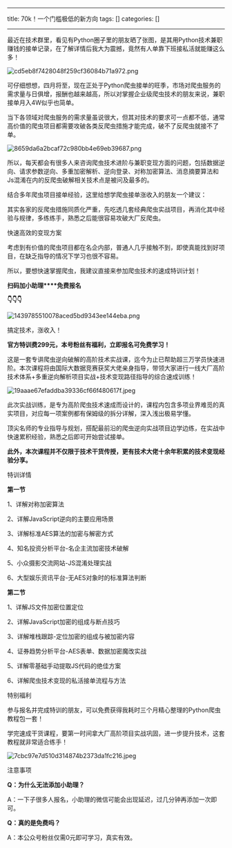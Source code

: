 
--- 
title:  70k！一个门槛极低的新方向 
tags: []
categories: [] 

---
最近在技术群里，看见有Python圈子里的朋友晒了张图，是其用Python技术兼职赚钱的接单记录，在了解详情后我大为震撼，竟然有人单靠下班接私活就能赚这么多！

<img src="https://img-blog.csdnimg.cn/img_convert/cd5eb8f7428048f259cf36084b71a972.png" alt="cd5eb8f7428048f259cf36084b71a972.png">

可仔细想想，四月将至，现在正处于Python爬虫接单的旺季，市场对爬虫服务的需求量与日俱增，报酬也越来越高，所以对掌握企业级爬虫技术的朋友来说，兼职接单月入4W似乎也简单。

当下各领域对爬虫服务的需求量虽说很大，但其对技术的要求可一点都不低，通常高价值的爬虫项目都需要攻破各类反爬虫措施才能完成，破不了反爬虫就接不了单。

<img src="https://img-blog.csdnimg.cn/img_convert/8659da6a2bcaf72c980bb4e69eb39687.png" alt="8659da6a2bcaf72c980bb4e69eb39687.png">

所以，每天都会有很多人来咨询爬虫技术进阶与兼职变现方面的问题，包括数据逆向、请求参数逆向、多重加密解析、逆向登录、对称加密算法、消息摘要算法和Js混淆在内的反爬虫破解相关技术点是被问及最多的。

结合多年爬虫项目接单经验，这里给想学爬虫接单涨收入的朋友一个建议：

其实各家的反爬虫措施同质化严重，先吃透几套经典爬虫实战项目，再消化其中经验与规律，多练练手，熟悉之后能很容易攻破大厂反爬虫。

快速高效的变现方案

考虑到有价值的爬虫项目都在名企内部，普通人几乎接触不到，即使真能找到好项目，在缺乏指导的情况下学习也很不容易。

所以，要想快速掌握爬虫，我建议直接来参加爬虫技术的速成特训计划！

**扫码加小助理****免费报名**

**👇👇👇**

<img src="https://img-blog.csdnimg.cn/img_convert/1439785510078aced5bd9343ee144eba.png" alt="1439785510078aced5bd9343ee144eba.png">

搞定技术，涨收入！

**官方特训费299元，本号粉丝有福利，立即报名可免费学习！**

这是一套专讲爬虫逆向破解的高阶技术实战课，迄今为止已帮助超三万学员快速进阶。本次课程将由国际大数据竞赛获奖大佬亲身指导，带领大家进行一线大厂高阶技术体系+多重逆向解析项目实战+技术变现路径指导的综合速成训练！

<img src="https://img-blog.csdnimg.cn/img_convert/19aaae67efaddba39336cf66f480617f.jpeg" alt="19aaae67efaddba39336cf66f480617f.jpeg">

此次实战训练，是专为高阶爬虫技术速成而设计的，课程内包含多项业界难觅的真实项目，对应每一项案例都有保姆级的拆分详解，深入浅出极易学懂。

顶尖名师的专业指导与规划，搭配最前沿的爬虫逆向实战项目边学边练，在实战中快速累积经验，熟悉之后即可开始尝试接单。

**此外，本次课程并不仅限于技术干货传授，更有技术大佬十余年积累的技术变现经验分享。**

特训详情

**第一节**

1、详解对称加密算法

2、详解JavaScript逆向的主要应用场景

3、详解标准AES算法的加密与解密方式

4、知名投资分析平台-名企主流加密技术破解

5、小众摄影交流网站-JS混淆处理实战

6、大型娱乐资讯平台-无AES对象时的标准算法判断

**第二节**

1、详解JS文件加密位置定位

2、详解JavaScript加密的组成与断点技巧

3、详解堆栈跟踪-定位加密的组成与被加密内容

4、证券趋势分析平台-AES表单、数据加密魔改实战

5、详解零基础手动提取JS代码的绝佳方案

6、详解爬虫技术变现的私活接单流程与方法

特别福利

参与报名并完成特训的朋友，可以免费获得我耗时三个月精心整理的Python爬虫教程包一套！

学完速成干货课程，要第一时间拿大厂高阶项目实战巩固，进一步提升技术，这套教程就非常适合练手！

<img src="https://img-blog.csdnimg.cn/img_convert/7cbc97e7d510d314874b2373da1fc216.jpeg" alt="7cbc97e7d510d314874b2373da1fc216.jpeg">

注意事项

**Q：为什么无法添加小助理？**

A：一下子很多人报名，小助理的微信可能会出现延迟，过几分钟再添加一次即可。

**Q：真的是免费吗？**

A：本公众号粉丝仅需0元即可学习，真实有效。
